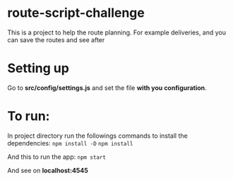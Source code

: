 # route-script-challenge
  This is a project to help the route planning. For example deliveries, and you can save the routes and see after 

  
  


# Setting up
Go to **src/config/settings.js** and set the file **with you configuration**.


# To run:

In project directory run the followings commands to install the dependencies: 
`npm install -D`
`npm install `

And this to run the app:
`npm start`

  

And see on **localhost:4545**